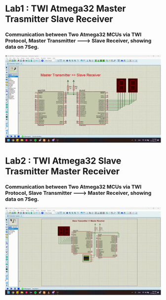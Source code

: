 # Lab1 : TWI Atmega32 Master Trasmitter Slave Receiver
### Communication between Two Atmega32 MCUs via TWI Protocol, Master Transmitter ---> Slave Receiver, showing data on 7Seg.
![TWI Atmega32 Master Trasmitter Slave receiver](https://github.com/ArsanyMounir/EmbeddedSystem/blob/master/Unit_8_MCU_Interfacing/Lec_6/Lab1_I2C_Master_Transmitter_Slave_Receiver_Atmega32/Proteus%20Lab1.gif)

# Lab2 : TWI Atmega32 Slave Trasmitter Master Receiver
### Communication between Two Atmega32 MCUs via TWI Protocol, Slave Transmitter ---> Master Receiver, showing data on 7Seg.
![TWI Atmega32 Slave Trasmitter Master Receiver](https://github.com/ArsanyMounir/EmbeddedSystem/blob/master/Unit_8_MCU_Interfacing/Lec_6/Lab2_I2C_Slave_Transmitter_Master_Receiver_Atmega32/Proteus%20Lab2.gif)
